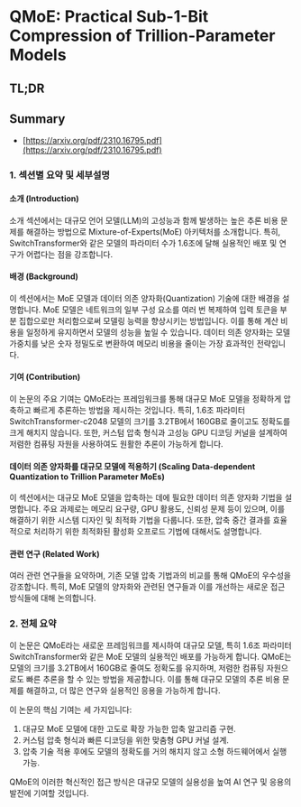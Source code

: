 # QMoE: Practical Sub-1-Bit Compression of Trillion-Parameter Models
## TL;DR
## Summary
- [https://arxiv.org/pdf/2310.16795.pdf](https://arxiv.org/pdf/2310.16795.pdf)

### 1. 섹션별 요약 및 세부설명

#### 소개 (Introduction)
소개 섹션에서는 대규모 언어 모델(LLM)의 고성능과 함께 발생하는 높은 추론 비용 문제를 해결하는 방법으로 Mixture-of-Experts(MoE) 아키텍처를 소개합니다. 특히, SwitchTransformer와 같은 모델의 파라미터 수가 1.6조에 달해 실용적인 배포 및 연구가 어렵다는 점을 강조합니다.

#### 배경 (Background)
이 섹션에서는 MoE 모델과 데이터 의존 양자화(Quantization) 기술에 대한 배경을 설명합니다. MoE 모델은 네트워크의 일부 구성 요소를 여러 번 복제하여 입력 토큰을 부분 집합으로만 처리함으로써 모델링 능력을 향상시키는 방법입니다. 이를 통해 계산 비용을 일정하게 유지하면서 모델의 성능을 높일 수 있습니다. 데이터 의존 양자화는 모델 가중치를 낮은 숫자 정밀도로 변환하여 메모리 비용을 줄이는 가장 효과적인 전략입니다.

#### 기여 (Contribution)
이 논문의 주요 기여는 QMoE라는 프레임워크를 통해 대규모 MoE 모델을 정확하게 압축하고 빠르게 추론하는 방법을 제시하는 것입니다. 특히, 1.6조 파라미터 SwitchTransformer-c2048 모델의 크기를 3.2TB에서 160GB로 줄이고도 정확도를 크게 해치지 않습니다. 또한, 커스텀 압축 형식과 고성능 GPU 디코딩 커널을 설계하여 저렴한 컴퓨팅 자원을 사용하여도 원활한 추론이 가능하게 합니다.

#### 데이터 의존 양자화를 대규모 모델에 적용하기 (Scaling Data-dependent Quantization to Trillion Parameter MoEs)
이 섹션에서는 대규모 MoE 모델을 압축하는 데에 필요한 데이터 의존 양자화 기법을 설명합니다. 주요 과제로는 메모리 요구량, GPU 활용도, 신뢰성 문제 등이 있으며, 이를 해결하기 위한 시스템 디자인 및 최적화 기법을 다룹니다. 또한, 압축 중간 결과를 효율적으로 처리하기 위한 최적화된 활성화 오프로드 기법에 대해서도 설명합니다.

#### 관련 연구 (Related Work)
여러 관련 연구들을 요약하며, 기존 모델 압축 기법과의 비교를 통해 QMoE의 우수성을 강조합니다. 특히, MoE 모델의 양자화와 관련된 연구들과 이를 개선하는 새로운 접근 방식들에 대해 논의합니다.

### 2. 전체 요약

이 논문은 QMoE라는 새로운 프레임워크를 제시하여 대규모 모델, 특히 1.6조 파라미터 SwitchTransformer와 같은 MoE 모델의 실용적인 배포를 가능하게 합니다. QMoE는 모델의 크기를 3.2TB에서 160GB로 줄여도 정확도를 유지하며, 저렴한 컴퓨팅 자원으로도 빠른 추론을 할 수 있는 방법을 제공합니다. 이를 통해 대규모 모델의 추론 비용 문제를 해결하고, 더 많은 연구와 실용적인 응용을 가능하게 합니다.

이 논문의 핵심 기여는 세 가지입니다:
1. 대규모 MoE 모델에 대한 고도로 확장 가능한 압축 알고리즘 구현.
2. 커스텀 압축 형식과 빠른 디코딩을 위한 맞춤형 GPU 커널 설계.
3. 압축 기술 적용 후에도 모델의 정확도를 거의 해치지 않고 소형 하드웨어에서 실행 가능.

QMoE의 이러한 혁신적인 접근 방식은 대규모 모델의 실용성을 높여 AI 연구 및 응용의 발전에 기여할 것입니다.